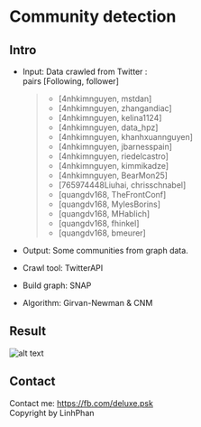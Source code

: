 Community detection
===========================

Intro
---------------------------
- Input: Data crawled from Twitter : <br/>
  pairs [Following, follower]
  
  > - [4nhkimnguyen, mstdan]
  > - [4nhkimnguyen, zhangandiac]
  > - [4nhkimnguyen, kelina1124]
  > - [4nhkimnguyen, data_hpz]
  > - [4nhkimnguyen, khanhxuannguyen]
  > - [4nhkimnguyen, jbarnesspain]
  > - [4nhkimnguyen, riedelcastro]
  > - [4nhkimnguyen, kimmikadze]
  > - [4nhkimnguyen, BearMon25]
  > - [765974448Liuhai, chrisschnabel]
  > - [quangdv168, TheFrontConf]
  > - [quangdv168, MylesBorins]
  > - [quangdv168, MHablich]
  > - [quangdv168, fhinkel]
  > - [quangdv168, bmeurer]
  
- Output: Some communities from graph data.
- Crawl tool: TwitterAPI
- Build graph: SNAP
- Algorithm: Girvan-Newman & CNM

Result
-----------------------------------
![alt text](https://raw.githubusercontent.com/linkpp/Community-detection/master/visualize%20graph/comunity.png)

Contact
-------------------------------
Contact me: https://fb.com/deluxe.psk <br/>
Copyright by LinhPhan
